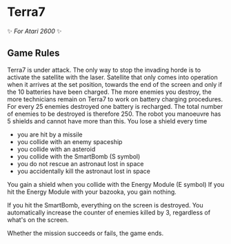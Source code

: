 # Terra7
 ✨ _For Atari 2600_ ✨

Game Rules
----------------
Terra7 is under attack.
The only way to stop the invading horde is to activate the satellite with the laser.
Satellite that only comes into operation when it arrives at the set position, towards the end of the screen
and only if the 10 batteries have been charged.
The more enemies you destroy, the more technicians remain on Terra7 to work on battery charging procedures.
For every 25 enemies destroyed one battery is recharged.
The total number of enemies to be destroyed is therefore 250.
The robot you manoeuvre has 5 shields and cannot have more than this.
You lose a shield every time
- you are hit by a missile
- you collide with an enemy spaceship
- you collide with an asteroid
- you collide with the SmartBomb (S symbol)
- you do not rescue an astronaut lost in space
- you accidentally kill the astronaut lost in space

You gain a shield when you collide with the Energy Module (E symbol)
If you hit the Energy Module with your bazooka, you gain nothing.

If you hit the SmartBomb, everything on the screen is destroyed.
You automatically increase the counter of enemies killed by 3,
regardless of what's on the screen.

Whether the mission succeeds or fails, the game ends.






  
